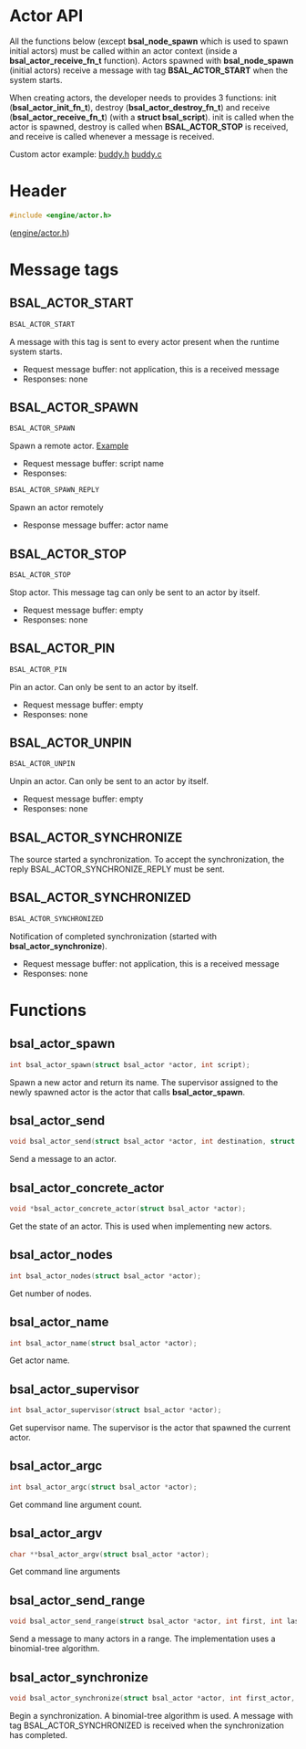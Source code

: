 # Actor API

All the functions below (except **bsal_node_spawn** which is used
                to spawn initial actors) must be called within an actor context (inside a
**bsal_actor_receive_fn_t** function).
Actors spawned with **bsal_node_spawn** (initial actors) receive a message with tag **BSAL_ACTOR_START**
when the system starts.

When creating actors, the developer needs to provides 3 functions: init
(**bsal_actor_init_fn_t**), destroy (**bsal_actor_destroy_fn_t**) and receive
(**bsal_actor_receive_fn_t**)
(with a **struct bsal_script**). init is called when the actor is spawned, destroy is called
when **BSAL_ACTOR_STOP** is received, and receive is called whenever a message is received.

Custom actor example: [buddy.h](../examples/mock/buddy.h) [buddy.c](../examples/mock/buddy.c)

# Header

```C
#include <engine/actor.h>
```

([engine/actor.h](../engine/actor.h))

# Message tags

## BSAL_ACTOR_START

```C
BSAL_ACTOR_START
```

A message with this tag is sent to every actor present when the runtime system starts.

- Request message buffer: not application, this is a received message
- Responses: none

## BSAL_ACTOR_SPAWN

```C
BSAL_ACTOR_SPAWN
```

Spawn a remote actor. [Example](../examples/remote_spawn/table.c)

- Request message buffer: script name
- Responses:

```C
BSAL_ACTOR_SPAWN_REPLY
```

Spawn an actor remotely
- Response message buffer: actor name

## BSAL_ACTOR_STOP

```C
BSAL_ACTOR_STOP
```

Stop actor. This message tag can only be sent to an actor by
itself.

- Request message buffer: empty
- Responses: none

## BSAL_ACTOR_PIN

```C
BSAL_ACTOR_PIN
```

Pin an actor. Can only be sent to an actor by itself.

- Request message buffer: empty
- Responses: none

## BSAL_ACTOR_UNPIN

```C
BSAL_ACTOR_UNPIN
```

Unpin an actor. Can only be sent to an actor by itself.

- Request message buffer: empty
- Responses: none

## BSAL_ACTOR_SYNCHRONIZE

The source started a synchronization. To accept the synchronization,
the reply BSAL_ACTOR_SYNCHRONIZE_REPLY must be sent.

## BSAL_ACTOR_SYNCHRONIZED

```C
BSAL_ACTOR_SYNCHRONIZED
```

Notification of completed synchronization (started with **bsal_actor_synchronize**).

- Request message buffer: not application, this is a received message
- Responses: none

# Functions

## bsal_actor_spawn

```C
int bsal_actor_spawn(struct bsal_actor *actor, int script);
```
Spawn a new actor and return its name. The supervisor assigned to the newly spawned actor is the actor
that calls **bsal_actor_spawn**.


## bsal_actor_send

```C
void bsal_actor_send(struct bsal_actor *actor, int destination, struct bsal_message *message);
```

Send a message to an actor.

## bsal_actor_concrete_actor

```C
void *bsal_actor_concrete_actor(struct bsal_actor *actor);
```

Get the state of an actor. This is used when implementing new
actors.

## bsal_actor_nodes

```C
int bsal_actor_nodes(struct bsal_actor *actor);
```

Get number of nodes.

## bsal_actor_name

```C
int bsal_actor_name(struct bsal_actor *actor);
```

Get actor name.

## bsal_actor_supervisor

```C
int bsal_actor_supervisor(struct bsal_actor *actor);
```

Get supervisor name. The supervisor is the actor that spawned the current
actor.

## bsal_actor_argc

```C
int bsal_actor_argc(struct bsal_actor *actor);
```

Get command line argument count.

## bsal_actor_argv

```C
char **bsal_actor_argv(struct bsal_actor *actor);
```

Get command line arguments

## bsal_actor_send_range

```C
void bsal_actor_send_range(struct bsal_actor *actor, int first, int last, struct bsal_message *message);
```

Send a message to many actors in a range. The implementation uses
a binomial-tree algorithm.

## bsal_actor_synchronize

```C
void bsal_actor_synchronize(struct bsal_actor *actor, int first_actor, int last_actor);
```

Begin a synchronization. A binomial-tree algorithm is used.
A message with tag BSAL_ACTOR_SYNCHRONIZED is received when the
synchronization has completed.

